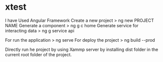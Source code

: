 # xtest

I have Used Angular Framework
Create a new project > ng new PROJECT NAME
Generate a component > ng g c home
Generate service for interacting data > ng g service api

For run the application > ng serve
For deploy the project > ng build --prod

Directly run he project by using Xammp server by installing dist folder in the current root folder of the project. 



